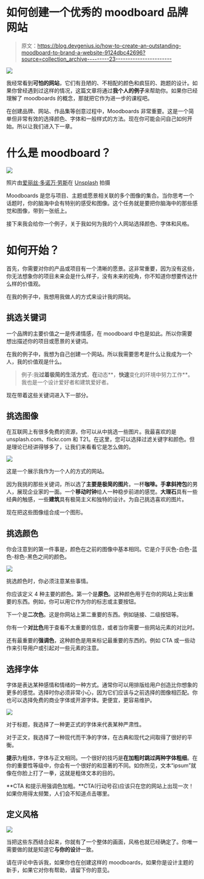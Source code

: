 # 如何创建一个优秀的 moodboard 品牌网站

> 原文：<https://blog.devgenius.io/how-to-create-an-outstanding-moodboard-to-brand-a-website-9124dbc42696?source=collection_archive---------23----------------------->

![](img/2aa4f8c59e57804712bb2304d8c0c376.png)

我经常看到**可怕的网站**，它们有丑陋的、不相配的颜色和疯狂的、跑题的设计。如果你曾经遇到过这样的情况，这篇文章将通过**我个人的例子**来帮助你。如果你已经理解了 moodboards 的概念，那就把它作为进一步的课程吧。

在创建品牌、网站、作品集等创意过程中，Moodboards 非常重要。这是一个简单但非常有效的选择颜色、字体和一般样式的方法。现在你可能会问自己如何开始。所以让我们进入下一章。

# 什么是 moodboard？

![](img/6ce0b0748c9b8cc70ce30d9a7fb03a3f.png)

照片由[爱丽丝·多诺万·劳斯](https://unsplash.com/@alicekat?utm_source=medium&utm_medium=referral)在 [Unsplash](https://unsplash.com?utm_source=medium&utm_medium=referral) 拍摄

Moodboards 是您与项目、主题或愿景相关联的多个图像的集合。当你思考一个话题时，你的脑海中会有特别的感受和图像。这个任务就是要把你脑海中的那些感觉和图像，带到一张纸上。

接下来我会给你一个例子，关于我如何为我的个人网站选择颜色、字体和风格。

# 如何开始？

首先，你需要对你的产品或项目有一个清晰的愿景。这非常重要，因为没有这些，你无法想象你的项目未来会是什么样子，没有未来的视角，你不知道你想要传达什么样的价值观。

在我的例子中，我想用我做人的方式来设计我的网站。

## 挑选关键词

一个品牌的主要价值之一是传递情感，在 moodboard 中也是如此。所以你需要想出描述你的项目或愿景的关键词。

在我的例子中，我想为自己创建一个网站。所以我需要思考是什么让我成为一个人，我的价值观是什么。

> 例子:我**过着极简的生活方式**，**在**动态**，**快速**变化的环境中努力工作**。我也是一个设计爱好者和建筑爱好者。

现在带着这些关键词进入下一部分。

## 挑选图像

在互联网上有很多免费的资源，你可以从中挑选一些图片。我最喜欢的是 unsplash.com、flickr.com 和 T21。在这里，您可以选择过滤关键字和颜色。但是理论已经讲得够多了，让我们来看看它是怎么做的。

![](img/26b12c6614ff2ba1005579a1f768de1b.png)

这是一个展示我作为一个人的方式的网站。

因为我挑的那些关键词，所以选了**主要是极简的图片**。一杯**咖啡。**手拿**斜挎包**的男人，展现企业家的一面。一个**移动时钟**给人一种稳步前进的感觉。**大理石**具有一些经典的触感，一些**建筑**具有极简主义和独特的设计。为自己挑选喜欢的图片。

现在把这些图像组合成一个图形。

## 挑选颜色

你会注意到的第一件事是，颜色在之前的图像中基本相同。它是介于灰色-白色-蓝色-棕色-黑色之间的颜色。

![](img/18eb041f00ace04b30d81130541e7a0b.png)

挑选颜色时，你必须注意某些事情。

你应该定义 4 种主要的颜色。第一个是**原色**。这种颜色用于在你的网站上突出重要的东西。例如，你可以用它作为你的标志或主要按钮。

下一个是**二次色**。这是你网站上第二重要的东西。例如链接、二级按钮等。

你有一个**对比色**用于查看不太重要的信息，或者当你需要一些网站元素的对比时。

还有最重要的**强调色**，这种颜色是用来标记最重要的东西的。例如 CTA 或一些动作来引导用户或引起对一些元素的注意。

## 选择字体

字体是表达某种感情和情绪的一种方式。通常你可以用排版给用户创造比你想象的更多的感觉。选择时你必须非常小心，因为它们应该与之前选择的图像相匹配。你也可以选择免费的商业字体或开源字体。更便宜，更容易维护。

![](img/b0d77ad2d2afc8fd4ee04acb3bbd1180.png)

对于标题，我选择了一种更正式的字体来代表某种严肃性。

对于正文，我选择了一种现代而干净的字体，在古典和现代之间取得了很好的平衡。

**提示**为粗体，字体与正文相同。一个很好的技巧是**在加粗时跳过两种字体粗细**。在你的重要性等级中，你会有一个很好的和显著的不同。如你所见，文本“ipsum”就像在你脸上打了一拳，这就是粗体文本的目的。

**CTA 和提示用强调色加粗。**CTA(行动号召)应该只在您的网站上出现一次！如果你用得太频繁，人们会不知道点击哪里。

## 定义风格

![](img/2aa4f8c59e57804712bb2304d8c0c376.png)

当把这些东西结合起来，你就有了一个整体的画面，风格也就已经确定了。你唯一需要做的就是知道它**与你的设计**一致。

请在评论中告诉我，如果你也在创建这样的 moodboards，如果你是设计主题的新手，如果它对你有帮助，请留下你的意见。